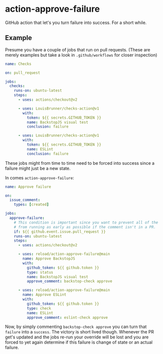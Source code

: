 # action-approve-failure

GitHub action that let's you turn failure into success. For a short while.

## Example

Presume you have a couple of jobs that run on pull requests.
(These are merely examples but take a look in `.github/workflows` for closer inspection)

```yaml
name: Checks

on: pull_request

jobs:
  checks:
    runs-on: ubuntu-latest
    steps:
      - uses: actions/checkout@v2

      - uses: LouisBrunner/checks-action@v1
        with:
          token: ${{ secrets.GITHUB_TOKEN }}
          name: BackstopJS visual test
          conclusion: failure

      - uses: LouisBrunner/checks-action@v1
        with:
          token: ${{ secrets.GITHUB_TOKEN }}
          name: ESLint
          conclusion: failure
```

These jobs might from time to time need to be forced into success since a failure
might just be a new state.

In comes `action-approve-failure`:

```yaml
name: Approve failure

on:
  issue_comment:
    types: [created]

jobs:
  approve-failure:
    # This condition is important since you want to prevent all of the steps
    # from running as early as possible if the comment isn't in a PR.
    if: ${{ github.event.issue.pull_request }}
    runs-on: ubuntu-latest
    steps:
      - uses: actions/checkout@v2

      - uses: reload/action-approve-failure@main
        name: Approve BackstopJS
        with:
          github_token: ${{ github.token }}
          type: status
          name: BackstopJS visual test
          approve_comment: backstop-check approve

      - uses: reload/action-approve-failure@main
        name: Approve ESLint
        with:
          github_token: ${{ github.token }}
          type: check
          name: ESLint
          approve_comment: eslint-check approve
```

Now, by simply commenting `backstop-check approve` you can turn that `failure`
into a `success`. The victory is short lived though. Whenever the PR get's
updated and the jobs re-run your override will be lost and you are forced to
yet again determine if this failure is change of state or an actual failure.
